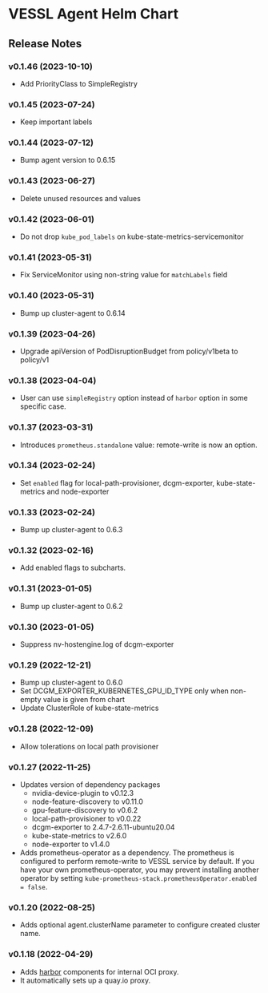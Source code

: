 # VESSL Agent Helm Chart

## Release Notes

### v0.1.46 (2023-10-10)
- Add PriorityClass to SimpleRegistry

### v0.1.45 (2023-07-24)
- Keep important labels

### v0.1.44 (2023-07-12)
- Bump agent version to 0.6.15

### v0.1.43 (2023-06-27)
- Delete unused resources and values

### v0.1.42 (2023-06-01)
- Do not drop `kube_pod_labels` on kube-state-metrics-servicemonitor

### v0.1.41 (2023-05-31)
- Fix ServiceMonitor using non-string value for `matchLabels` field

### v0.1.40 (2023-05-31)
- Bump up cluster-agent to 0.6.14

### v0.1.39 (2023-04-26)
- Upgrade apiVersion of PodDisruptionBudget from policy/v1beta to policy/v1

### v0.1.38 (2023-04-04)
- User can use `simpleRegistry` option instead of `harbor` option in some specific case.

### v0.1.37 (2023-03-31)
- Introduces `prometheus.standalone` value: remote-write is now an option.

### v0.1.34 (2023-02-24)
- Set `enabled` flag for local-path-provisioner, dcgm-exporter, kube-state-metrics and node-exporter

### v0.1.33 (2023-02-24)
- Bump up cluster-agent to 0.6.3

### v0.1.32 (2023-02-16)
- Add enabled flags to subcharts.

### v0.1.31 (2023-01-05)
- Bump up cluster-agent to 0.6.2

### v0.1.30 (2023-01-05)
- Suppress nv-hostengine.log of dcgm-exporter

### v0.1.29 (2022-12-21)
- Bump up cluster-agent to 0.6.0
- Set DCGM_EXPORTER_KUBERNETES_GPU_ID_TYPE only when non-empty value is given from chart
- Update ClusterRole of kube-state-metrics

### v0.1.28 (2022-12-09)
- Allow tolerations on local path provisioner

### v0.1.27 (2022-11-25)
- Updates version of dependency packages
  - nvidia-device-plugin to v0.12.3
  - node-feature-discovery to v0.11.0
  - gpu-feature-discovery to v0.6.2
  - local-path-provisioner to v0.0.22
  - dcgm-exporter to 2.4.7-2.6.11-ubuntu20.04
  - kube-state-metrics to v2.6.0
  - node-exporter to v1.4.0
- Adds prometheus-operator as a dependency. The prometheus is configured to perform remote-write to VESSL service by default. If you have your own prometheus-operator, you may prevent installing another operator by setting `kube-prometheus-stack.prometheusOperator.enabled = false`.

### v0.1.20 (2022-08-25)

- Adds optional agent.clusterName parameter to configure created cluster name.

### v0.1.18 (2022-04-29)

- Adds [harbor](https://goharbor.io) components for internal OCI proxy.
- It automatically sets up a quay.io proxy.
